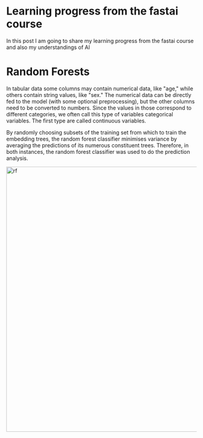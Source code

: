 # Learning progress from the fastai course

In this post I am going to share my learning progress from the fastai course and also my understandings of AI


# Random Forests
In tabular data some columns may contain numerical data, like "age," while others contain string values, like "sex." The numerical data can be directly fed to the model (with some optional preprocessing), but the other columns need to be converted to numbers. Since the values in those correspond to different categories, we often call this type of variables categorical variables. The first type are called continuous variables.

By randomly choosing subsets of the training set from which to train the embedding trees, the random forest classifier minimises variance by averaging the predictions of its numerous constituent trees. Therefore, in both instances, the random forest classifier was used to do the prediction analysis.


<img src="images/aat_00018.png" alt="rf" width="930" height="700">
